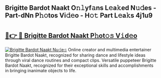 ## Brigitte Bardot Naakt O𝚗𝚕yf𝚊ns L𝚎a𝚔ed N𝚞𝚍es - Part-dNn P𝚑𝚘tos Vi𝚍𝚎o - H𝚘𝚝 Part L𝚎a𝚔s 4j1u9

# <h2><a href="http://kf5bbvo.oniu.top/?m=Brigitte+Bardot+Naakt">🔗👉 🔴 Brigitte Bardot Naakt P𝚑ot𝚘𝚜 V𝚒d𝚎o</a></h2>

[![Brigitte Bardot Naakt Nu𝚍e𝚜](https://i.imgur.com/0qMVB7G.gif)](http://kf5bbvo.oniu.top/?m=Brigitte+Bardot+Naakt)
Online creator and multimedia entertainer Brigitte Bardot Naakt, recognized for sharing dance and lifestyle ideas through viral dance routines and compact clips. Versatile puppeteer Brigitte Bardot Naakt, recognized for their exceptional skills and accomplishments in bringing inanimate objects to life.  
